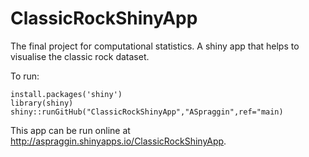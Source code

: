 # ClassicRockShinyApp

The final project for computational statistics. A shiny app that helps to visualise the classic rock dataset.

To run:
```
install.packages('shiny')
library(shiny)
shiny::runGitHub("ClassicRockShinyApp","ASpraggin",ref="main)
```

This app can be run online at http://aspraggin.shinyapps.io/ClassicRockShinyApp.
